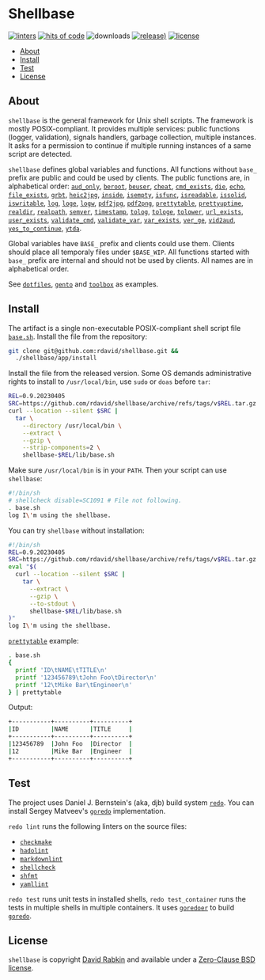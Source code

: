# Shellbase

[![linters](https://github.com/rdavid/shellbase/actions/workflows/lint.yml/badge.svg)](https://github.com/rdavid/shellbase/actions/workflows/lint.yml)
[![hits of code](https://hitsofcode.com/github/rdavid/shellbase?branch=master&label=hits%20of%20code)](https://hitsofcode.com/view/github/rdavid/shellbase?branch=master)
![downloads](https://img.shields.io/github/downloads/rdavid/shellbase/total?color=blue&labelColor=gray&logo=singlestore&logoColor=lightgray&style=flat)
[![release)](https://img.shields.io/github/v/release/rdavid/shellbase?color=blue&label=%20&logo=semver&logoColor=white&style=flat)](https://github.com/rdavid/shellbase/releases)
[![license](https://img.shields.io/github/license/rdavid/shellbase?color=blue&labelColor=gray&logo=freebsd&logoColor=lightgray&style=flat)](https://github.com/rdavid/shellbase/blob/master/LICENSE)

* [About](#about)
* [Install](#install)
* [Test](#test)
* [License](#license)

## About

`shellbase` is the general framework for Unix shell scripts. The framework is
mostly POSIX-compliant. It provides multiple services: public functions
(logger, validation), signals handlers, garbage collection, multiple instances.
It asks for a permission to continue if multiple running instances of a same
script are detected.

`shellbase` defines global variables and functions. All functions without
`base_` prefix are public and could be used by clients. The public functions
are, in alphabetical order:
[`aud_only`](https://github.com/rdavid/shellbase/blob/master/lib/base.sh#L52),
[`beroot`](https://github.com/rdavid/shellbase/blob/master/lib/base.sh#L69),
[`beuser`](https://github.com/rdavid/shellbase/blob/master/lib/base.sh#L74),
[`cheat`](https://github.com/rdavid/shellbase/blob/master/lib/base.sh#L85),
[`cmd_exists`](https://github.com/rdavid/shellbase/blob/master/lib/base.sh#L91),
[`die`](https://github.com/rdavid/shellbase/blob/master/lib/base.sh#L105),
[`echo`](https://github.com/rdavid/shellbase/blob/master/lib/base.sh#L113),
[`file_exists`](https://github.com/rdavid/shellbase/blob/master/lib/base.sh#L131),
[`grbt`](https://github.com/rdavid/shellbase/blob/master/lib/base.sh#L146),
[`heic2jpg`](https://github.com/rdavid/shellbase/blob/master/lib/base.sh#L154),
[`inside`](https://github.com/rdavid/shellbase/blob/master/lib/base.sh#L168),
[`isempty`](https://github.com/rdavid/shellbase/blob/master/lib/base.sh#L176),
[`isfunc`](https://github.com/rdavid/shellbase/blob/master/lib/base.sh#L190),
[`isreadable`](https://github.com/rdavid/shellbase/blob/master/lib/base.sh#L198),
[`issolid`](https://github.com/rdavid/shellbase/blob/master/lib/base.sh#L214),
[`iswritable`](https://github.com/rdavid/shellbase/blob/master/lib/base.sh#L243),
[`log`](https://github.com/rdavid/shellbase/blob/master/lib/base.sh#L267),
[`loge`](https://github.com/rdavid/shellbase/blob/master/lib/base.sh#L276),
[`logw`](https://github.com/rdavid/shellbase/blob/master/lib/base.sh#L283),
[`pdf2jpg`](https://github.com/rdavid/shellbase/blob/master/lib/base.sh#L293),
[`pdf2png`](https://github.com/rdavid/shellbase/blob/master/lib/base.sh#L302),
[`prettytable`](https://github.com/rdavid/shellbase/blob/master/lib/base.sh#L325),
[`prettyuptime`](https://github.com/rdavid/shellbase/blob/master/lib/base.sh#L350),
[`realdir`](https://github.com/rdavid/shellbase/blob/master/lib/base.sh#L368),
[`realpath`](https://github.com/rdavid/shellbase/blob/master/lib/base.sh#L377),
[`semver`](https://github.com/rdavid/shellbase/blob/master/lib/base.sh#L389),
[`timestamp`](https://github.com/rdavid/shellbase/blob/master/lib/base.sh#L404),
[`tolog`](https://github.com/rdavid/shellbase/blob/master/lib/base.sh#L420),
[`tologe`](https://github.com/rdavid/shellbase/blob/master/lib/base.sh#L426),
[`tolower`](https://github.com/rdavid/shellbase/blob/master/lib/base.sh#L432),
[`url_exists`](https://github.com/rdavid/shellbase/blob/master/lib/base.sh#L439),
[`user_exists`](https://github.com/rdavid/shellbase/blob/master/lib/base.sh#L464),
[`validate_cmd`](https://github.com/rdavid/shellbase/blob/master/lib/base.sh#L480),
[`validate_var`](https://github.com/rdavid/shellbase/blob/master/lib/base.sh#L487),
[`var_exists`](https://github.com/rdavid/shellbase/blob/master/lib/base.sh#L494),
[`ver_ge`](https://github.com/rdavid/shellbase/blob/master/lib/base.sh#L515),
[`vid2aud`](https://github.com/rdavid/shellbase/blob/master/lib/base.sh#L520),
[`yes_to_continue`](https://github.com/rdavid/shellbase/blob/master/lib/base.sh#L533),
[`ytda`](https://github.com/rdavid/shellbase/blob/master/lib/base.sh#L589).

Global variables have `BASE_` prefix and clients could use them. Clients should
place all temporaly files under `$BASE_WIP`. All functions started with `base_`
prefix are internal and should not be used by clients. All names are in
alphabetical order.

See [`dotfiles`](https://github.com/rdavid/dotfiles),
[`gento`](https://github.com/rdavid/gento) and
[`toolbox`](https://github.com/rdavid/toolbox) as examples.

## Install

The artifact is a single non-executable POSIX-compliant shell script file
[`base.sh`](https://github.com/rdavid/shellbase/blob/master/lib/base.sh).
Install the file from the repository:

```sh
git clone git@github.com:rdavid/shellbase.git &&
  ./shellbase/app/install
```

Install the file from the released version. Some OS demands
administrative rights to install to `/usr/local/bin`, use `sudo` or `doas`
before `tar`:

```sh
REL=0.9.20230405
SRC=https://github.com/rdavid/shellbase/archive/refs/tags/v$REL.tar.gz
curl --location --silent $SRC |
  tar \
    --directory /usr/local/bin \
    --extract \
    --gzip \
    --strip-components=2 \
    shellbase-$REL/lib/base.sh
```

Make sure `/usr/local/bin` is in your `PATH`. Then your script can use
`shellbase`:

```sh
#!/bin/sh
# shellcheck disable=SC1091 # File not following.
. base.sh
log I\'m using the shellbase.
```

You can try `shellbase` without installation:

```sh
#!/bin/sh
REL=0.9.20230405
SRC=https://github.com/rdavid/shellbase/archive/refs/tags/v$REL.tar.gz
eval "$(
  curl --location --silent $SRC |
    tar \
      --extract \
      --gzip \
      --to-stdout \
      shellbase-$REL/lib/base.sh
)"
log I\'m using the shellbase.
```

[`prettytable`](https://github.com/rdavid/shellbase/blob/master/lib/base.sh#L325)
example:

```sh
. base.sh
{
  printf 'ID\tNAME\tTITLE\n'
  printf '123456789\tJohn Foo\tDirector\n'
  printf '12\tMike Bar\tEngineer\n'
} | prettytable
```

Output:

```sh
+-----------+----------+----------+
|ID         |NAME      |TITLE     |
+-----------+----------+----------+
|123456789  |John Foo  |Director  |
|12         |Mike Bar  |Engineer  |
+-----------+----------+----------+
```

## Test

The project uses Daniel J. Bernstein's (aka, djb) build system
[`redo`](http://cr.yp.to/redo.html). You can install Sergey Matveev's
[`goredo`](http://www.goredo.cypherpunks.ru/Install.html) implementation.

`redo lint` runs the following linters on the source files:

* [`checkmake`](https://github.com/mrtazz/checkmake)
* [`hadolint`](https://github.com/hadolint/hadolint)
* [`markdownlint`](https://github.com/igorshubovych/markdownlint-cli)
* [`shellcheck`](https://github.com/koalaman/shellcheck)
* [`shfmt`](https://github.com/mvdan/sh)
* [`yamllint`](https://github.com/adrienverge/yamllint)

`redo test` runs unit tests in installed shells, `redo test_container` runs the
tests in multiple shells in multiple containers. It uses
[`goredoer`](https://github.com/rdavid/goredoer) to build
[`goredo`](http://www.goredo.cypherpunks.ru/Install.html).

## License

`shellbase` is copyright [David Rabkin](http://cv.rabkin.co.il) and available
under a
[Zero-Clause BSD license](https://github.com/rdavid/shellbase/blob/master/LICENSE).
